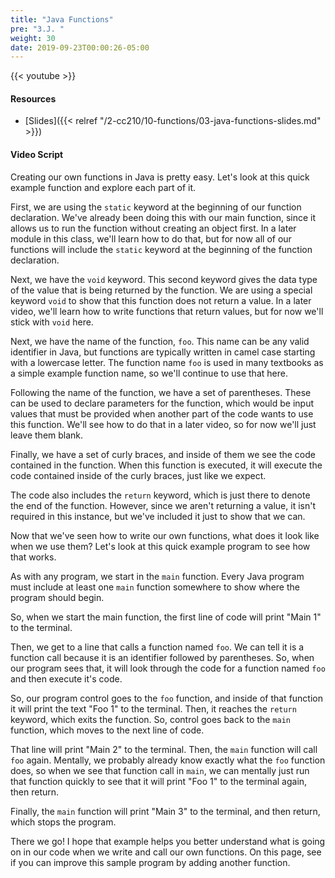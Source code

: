 ```yaml
---
title: "Java Functions"
pre: "3.J. "
weight: 30
date: 2019-09-23T00:00:26-05:00
---
```


{{< youtube  >}}

#### Resources

* [Slides]({{< relref "/2-cc210/10-functions/03-java-functions-slides.md" >}})

#### Video Script

Creating our own functions in Java is pretty easy. Let's look at this quick example function and explore each part of it.

First, we are using the `static` keyword at the beginning of our function declaration. We've already been doing this with our main function, since it allows us to run the function without creating an object first. In a later module in this class, we'll learn how to do that, but for now all of our functions will include the `static` keyword at the beginning of the function declaration.

Next, we have the `void` keyword. This second keyword gives the data type of the value that is being returned by the function. We are using a special keyword `void` to show that this function does not return a value. In a later video, we'll learn how to write functions that return values, but for now we'll stick with `void` here.

Next, we have the name of the function, `foo`. This name can be any valid identifier in Java, but functions are typically written in camel case starting with a lowercase letter. The function name `foo` is used in many textbooks as a simple example function name, so we'll continue to use that here.

Following the name of the function, we have a set of parentheses. These can be used to declare parameters for the function, which would be input values that must be provided when another part of the code wants to use this function. We'll see how to do that in a later video, so for now we'll just leave them blank.

Finally, we have a set of curly braces, and inside of them we see the code contained in the function. When this function is executed, it will execute the code contained inside of the curly braces, just like we expect.

The code also includes the `return` keyword, which is just there to denote the end of the function. However, since we aren't returning a value, it isn't required in this instance, but we've included it just to show that we can.

Now that we've seen how to write our own functions, what does it look like when we use them? Let's look at this quick example program to see how that works.

As with any program, we start in the `main` function. Every Java program must include at least one `main` function somewhere to show where the program should begin.

So, when we start the main function, the first line of code will print "Main 1" to the terminal.

Then, we get to a line that calls a function named `foo`. We can tell it is a function call because it is an identifier followed by parentheses. So, when our program sees that, it will look through the code for a function named `foo` and then execute it's code.

So, our program control goes to the `foo` function, and inside of that function it will print the text "Foo 1" to the terminal. Then, it reaches the `return` keyword, which exits the function. So, control goes back to the `main` function, which moves to the next line of code.

That line will print "Main 2" to the terminal. Then, the `main` function will call `foo` again. Mentally, we probably already know exactly what the `foo` function does, so when we see that function call in `main`, we can mentally just run that function quickly to see that it will print "Foo 1" to the terminal again, then return.

Finally, the `main` function will print "Main 3" to the terminal, and then return, which stops the program.

There we go! I hope that example helps you better understand what is going on in our code when we write and call our own functions. On this page, see if you can improve this sample program by adding another function. 
